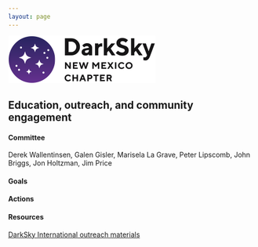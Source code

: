 ```yaml
---
layout: page
---
```


![logo](../logo.png)

## Education, outreach, and community engagement

#### Committee

Derek Wallentinsen, Galen Gisler, Marisela La Grave, Peter Lipscomb, John Briggs, Jon Holtzman, Jim Price

#### Goals 

#### Actions 

#### Resources

[DarkSky International outreach materials](https://darksky.org/resources/public-outreach-materials/)
